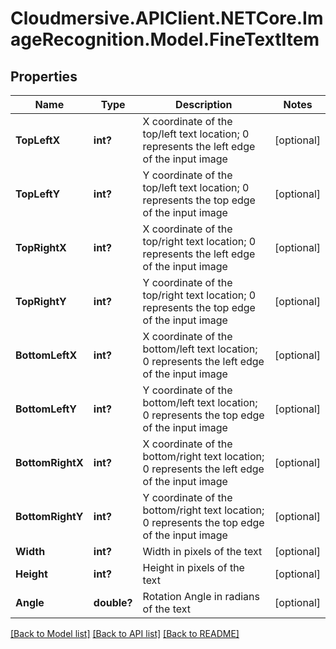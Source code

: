 # Cloudmersive.APIClient.NETCore.ImageRecognition.Model.FineTextItem
## Properties

Name | Type | Description | Notes
------------ | ------------- | ------------- | -------------
**TopLeftX** | **int?** | X coordinate of the top/left text location; 0 represents the left edge of the input image | [optional] 
**TopLeftY** | **int?** | Y coordinate of the top/left text location; 0 represents the top edge of the input image | [optional] 
**TopRightX** | **int?** | X coordinate of the top/right text location; 0 represents the left edge of the input image | [optional] 
**TopRightY** | **int?** | Y coordinate of the top/right text location; 0 represents the top edge of the input image | [optional] 
**BottomLeftX** | **int?** | X coordinate of the bottom/left text location; 0 represents the left edge of the input image | [optional] 
**BottomLeftY** | **int?** | Y coordinate of the bottom/left text location; 0 represents the top edge of the input image | [optional] 
**BottomRightX** | **int?** | X coordinate of the bottom/right text location; 0 represents the left edge of the input image | [optional] 
**BottomRightY** | **int?** | Y coordinate of the bottom/right text location; 0 represents the top edge of the input image | [optional] 
**Width** | **int?** | Width in pixels of the text | [optional] 
**Height** | **int?** | Height in pixels of the text | [optional] 
**Angle** | **double?** | Rotation Angle in radians of the text | [optional] 

[[Back to Model list]](../README.md#documentation-for-models) [[Back to API list]](../README.md#documentation-for-api-endpoints) [[Back to README]](../README.md)

